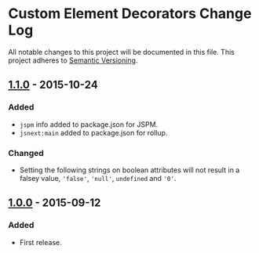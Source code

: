 # Custom Element Decorators Change Log

All notable changes to this project will be documented in this file.
This project adheres to [Semantic Versioning](http://semver.org/).

## [1.1.0](1.1.0) - 2015-10-24

### Added

* `jspm` info added to package.json for JSPM.
* `jsnext:main` added to package.json for rollup.

### Changed

* Setting the following strings on boolean attributes will not result in a falsey value, `'false'`, `'null'`, `undefined` and `'0'`.

## [1.0.0](1.0.0) - 2015-09-12

### Added

* First release.

[unreleased]: https://github.com/patrickarlt/custom-element-decorators/compare/v1.1.0...HEAD
[1.0.0]: https://github.com/patrickarlt/custom-element-decorators/tree/v1.0.0
[1.1.0]: https://github.com/patrickarlt/custom-element-decorators/compare/v1.0.0...v1.0.0
